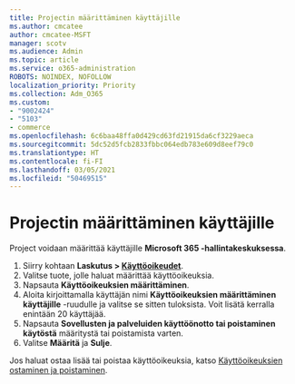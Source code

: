```yaml
---
title: Projectin määrittäminen käyttäjille
ms.author: cmcatee
author: cmcatee-MSFT
manager: scotv
ms.audience: Admin
ms.topic: article
ms.service: o365-administration
ROBOTS: NOINDEX, NOFOLLOW
localization_priority: Priority
ms.collection: Adm_O365
ms.custom:
- "9002424"
- "5103"
- commerce
ms.openlocfilehash: 6c6baa48ffa0d429cd63fd21915da6cf3229aeca
ms.sourcegitcommit: 5dc52d5fcb2833fbbc064edb783e609d8eef79c0
ms.translationtype: HT
ms.contentlocale: fi-FI
ms.lasthandoff: 03/05/2021
ms.locfileid: "50469515"
---
```

# <a name="assign-project-to-users"></a>Projectin määrittäminen käyttäjille

Project voidaan määrittää käyttäjille **Microsoft 365 -hallintakeskuksessa**.

1. Siirry kohtaan **Laskutus > [Käyttöoikeudet](https://go.microsoft.com/fwlink/p/?linkid=842264)**.
2. Valitse tuote, jolle haluat määrittää käyttöoikeuksia.
3. Napsauta **Käyttöoikeuksien määrittäminen**.
4. Aloita kirjoittamalla käyttäjän nimi **Käyttöoikeuksien määrittäminen käyttäjille** -ruudulle ja valitse se sitten tuloksista. Voit lisätä kerralla enintään 20 käyttäjää.
5. Napsauta **Sovellusten ja palveluiden käyttöönotto tai poistaminen käytöstä** määritystä tai poistamista varten.
6. Valitse **Määritä** ja **Sulje**.

Jos haluat ostaa lisää tai poistaa käyttöoikeuksia, katso [Käyttöoikeuksien ostaminen ja poistaminen](https://docs.microsoft.com/microsoft-365/commerce/licenses/buy-licenses#buy-or-remove-licenses-for-your-business-subscription).